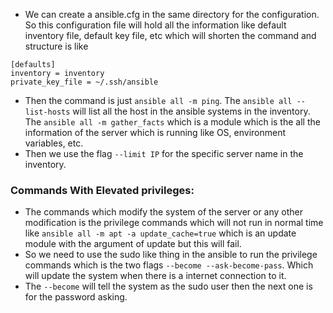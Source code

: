 - We can create a ansible.cfg in the same directory for the configuration. So this configuration file will hold all the information like default inventory file, default key file, etc which will shorten the command and structure is like 
```
[defaults]
inventory = inventory
private_key_file = ~/.ssh/ansible
```
- Then the command is just `ansible all -m ping`. The `ansible all --list-hosts` will list all the host in the ansible systems in the inventory. The `ansible all -m gather_facts` which is a module which is the all the information of the server which is running like OS, environment variables, etc.
- Then we use the flag `--limit IP` for the specific server name in the inventory. 
### Commands With Elevated privileges:
- The commands which modify the system of the server or any other modification is the privilege commands which will not run in normal time like `ansible all -m apt -a update_cache=true` which is an update module with the argument of update but this will fail.
- So we need to use the sudo like thing in the ansible to run the privilege commands which is the two flags `--become --ask-become-pass`. Which will update the system when there is a internet connection to it.
- The `--become` will tell the system as the sudo user then the next one is for the password asking.